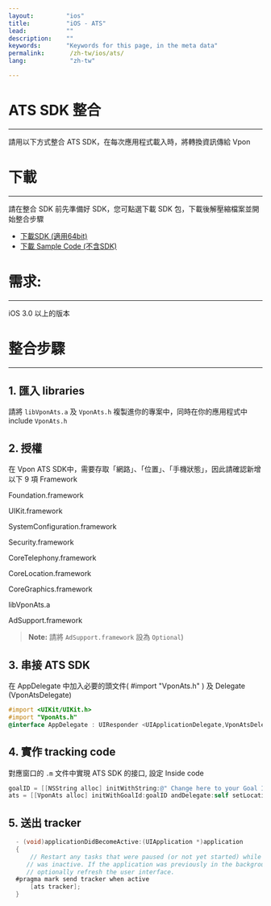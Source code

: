 ```yaml
---
layout:         "ios"
title:          "iOS - ATS"
lead:           ""
description:    ""
keywords:       "Keywords for this page, in the meta data"
permalink:       /zh-tw/ios/ats/
lang:            "zh-tw"

---
```

# ATS SDK 整合
---
請用以下方式整合 ATS SDK，在每次應用程式載入時，將轉換資訊傳給 Vpon

# 下載
---
請在整合 SDK 前先準備好 SDK，您可點選下載 SDK 包，下載後解壓縮檔案並開始整合步驟

* [下載SDK (適用64bit)][1]
* [下載 Sample Code (不含SDK)][2]

# 需求:
---
iOS 3.0 以上的版本

# 整合步驟
---
## 1. 匯入 libraries
請將 `libVponAts.a` 及 `VponAts.h` 複製進你的專案中，同時在你的應用程式中 include `VponAts.h`

## 2. 授權
在 Vpon ATS SDK中，需要存取「網路」、「位置」、「手機狀態」，因此請確認新增以下 9 項 Framework


 Foundation.framework

 UIKit.framework

 SystemConfiguration.framework

 Security.framework

 CoreTelephony.framework

 CoreLocation.framework

 CoreGraphics.framework

 libVponAts.a

 AdSupport.framework

 > **Note:** 請將 `AdSupport.framework` 設為 `Optional`)


## 3. 串接 ATS SDK
在 AppDelegate 中加入必要的頭文件( #import "VponAts.h" ) 及 Delegate (VponAtsDelegate)

```objective-c
#import <UIKit/UIKit.h>
#import "VponAts.h"
@interface AppDelegate : UIResponder <UIApplicationDelegate,VponAtsDelegate>{
```

## 4. 實作 tracking code
對應窗口的 `.m` 文件中實現 ATS SDK 的接口, 設定 Inside code

```objective-c
goalID = [[NSString alloc] initWithString:@" Change here to your Goal ID "];
ats = [[VponAts alloc] initWithGoalId:goalID andDelegate:self setLocationOnOff:YES];
```

## 5. 送出 tracker

```objective-c
  - (void)applicationDidBecomeActive:(UIApplication *)application
  {
      // Restart any tasks that were paused (or not yet started) while the application
     // was inactive. If the application was previously in the background,
     // optionally refresh the user interface.
  #pragma mark send tracker when active
      [ats tracker];
  }
```

[1]: http://m.vpon.com/sdk/iOS_ATS/AtsLib_64bit.zip
[2]: http://m.vpon.com/sdk/iOS_ATS/VponATS.zip
